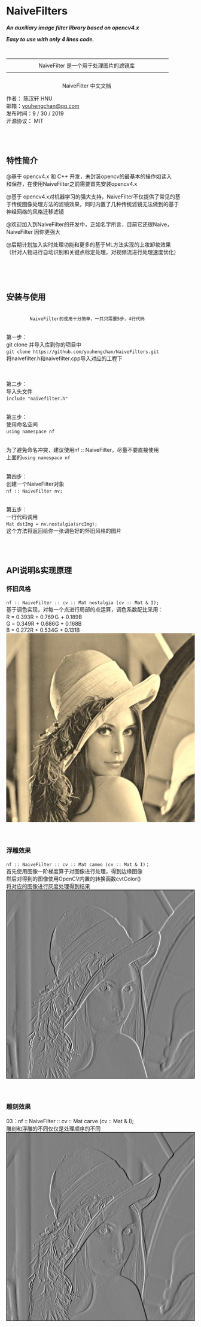﻿# NaiveFilters

***An auxiliary image filter library based on opencv4.x***

***Easy to use with only 4 lines code.***
 &nbsp;  
 &nbsp;  
&nbsp;  
———————————————————————————————      
&nbsp;&nbsp;&nbsp;&nbsp;&nbsp;&nbsp;&nbsp;&nbsp;&nbsp;&nbsp;&nbsp;&nbsp;&nbsp;&nbsp;&nbsp;&nbsp;&nbsp;&nbsp;&nbsp;&nbsp;&nbsp;&nbsp;NaiveFilter 是一个用于处理图片的滤镜库   
———————————————————————————————    
&nbsp;  
&nbsp;&nbsp;&nbsp;&nbsp;&nbsp;&nbsp;&nbsp;&nbsp;&nbsp;&nbsp;&nbsp;&nbsp;&nbsp;&nbsp;&nbsp;&nbsp;&nbsp;&nbsp;&nbsp;&nbsp;&nbsp;&nbsp;&nbsp;&nbsp;&nbsp;&nbsp;&nbsp;&nbsp;&nbsp;&nbsp;&nbsp;&nbsp;&nbsp;&nbsp;&nbsp;&nbsp;&nbsp;&nbsp;NaiveFilter 中文文档  
  
作者： 陈汉轩 HNU  
邮箱：youhengchan@qq.com  
发布时间：9 / 30 / 2019  
开源协议： MIT    
 &nbsp;  
 &nbsp;  
 &nbsp;  
 
## **特性简介**  
  
@基于 opencv4.x 和 C++ 开发，未封装opencv的最基本的操作如读入  
和保存，在使用NaiveFilter之前需要首先安装opencv4.x  
  
@基于 opencv4.x对机器学习的强大支持，NaiveFilter不仅提供了常见的基  
于传统图像处理方法的滤镜效果，同时内置了几种传统滤镜无法做到的基于  
神经网络的风格迁移滤镜  
  
@欢迎加入到NaiveFilter的开发中，正如名字所言，目前它还很Naive，  
NaiveFilter 因你更强大  
  
@后期计划加入实时处理功能和更多的基于ML方法实现的上妆卸妆效果  
（针对人物进行自动识别和关键点标定处理，对视频流进行处理速度优化）  
  

  
 &nbsp;  
 &nbsp;  
 &nbsp;  

  
## **安装与使用**  
&nbsp;  
&nbsp;&nbsp;&nbsp;&nbsp;&nbsp;&nbsp;&nbsp;&nbsp;&nbsp;&nbsp;&nbsp;&nbsp;&nbsp;&nbsp;&nbsp;&nbsp;`NaiveFilter的使用十分简单，一共只需要5步，4行代码 `  
&nbsp;  
  
第一步：  
git clone 并导入库到你的项目中  
`git clone https://github.com/youhengchan/NaiveFilters.git`  
将naivefilter.h和naivefilter.cpp导入对应的工程下  
&nbsp;    
&nbsp;   

第二步：  
导入头文件  
`include "naivefilter.h"  `
&nbsp;    
&nbsp;   

第三步：  
使用命名空间  
`using namespace nf  `
&nbsp;    
&nbsp;   

为了避免命名冲突，建议使用nf :: NaiveFilter，尽量不要直接使用  
上面的`using namespace nf  `
&nbsp;    
&nbsp;  

第四步：  
创建一个NaiveFilter对象  
`nf :: NaiveFilter nv;  `
 &nbsp;  
 &nbsp;   
 
第五步：  
一行代码调用  
`Mat dstImg = nv.nostalgia(srcImg);  `  
这个方法将返回给你一张调色好的怀旧风格的图片　　

&nbsp;    
&nbsp;　　
&nbsp;  　
&nbsp;  　
&nbsp;  　

  
  
## **API说明&实现原理**  

### 怀旧风格  
`nf :: NaiveFilter :: cv :: Mat nostalgia (cv :: Mat & I);`    
基于调色实现，对每一个点进行局部的点运算，调色系数配比采用：  
R = 0.393R + 0.769Ｇ + 0.189B  
G = 0.349R + 0.686G + 0.168B  
B = 0.272R + 0.534G + 0.131B  
![怀旧](https://github.com/youhengchan/NaiveFilters/blob/master/NaiveFilter/Samples/NostalgiaSample.jpeg)  
&nbsp;    
&nbsp;　　
&nbsp; 　

### 浮雕效果  
`nf :: NaiveFilter :: cv :: Mat cameo (cv :: Mat & I)；`  
首先使用图像一阶梯度算子对图像进行处理，得到边缘图像  
然后对得到的图像使用OpenCV内置的转换函数cvtColor()  
将对应的图像进行灰度处理得到结果  
![浮雕](https://github.com/youhengchan/NaiveFilters/blob/master/NaiveFilter/Samples/cameoSample.jpeg)  
&nbsp;    
&nbsp;　　
&nbsp; 　

### 雕刻效果  
03：nf :: NaiveFilter :: cv :: Mat carve (cv :: Mat & I);   
雕刻和浮雕的不同仅仅是处理顺序的不同   
![雕刻](https://github.com/youhengchan/NaiveFilters/blob/master/NaiveFilter/Samples/carveSample.jpeg)  
&nbsp;    
&nbsp;　　
&nbsp; 　
　　
  
  
  




